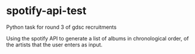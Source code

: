 # spotify-api-test
Python task for round 3 of gdsc recruitments

Using the spotify API to generate a list of albums in chronological order, of the artists that the user enters as input.
